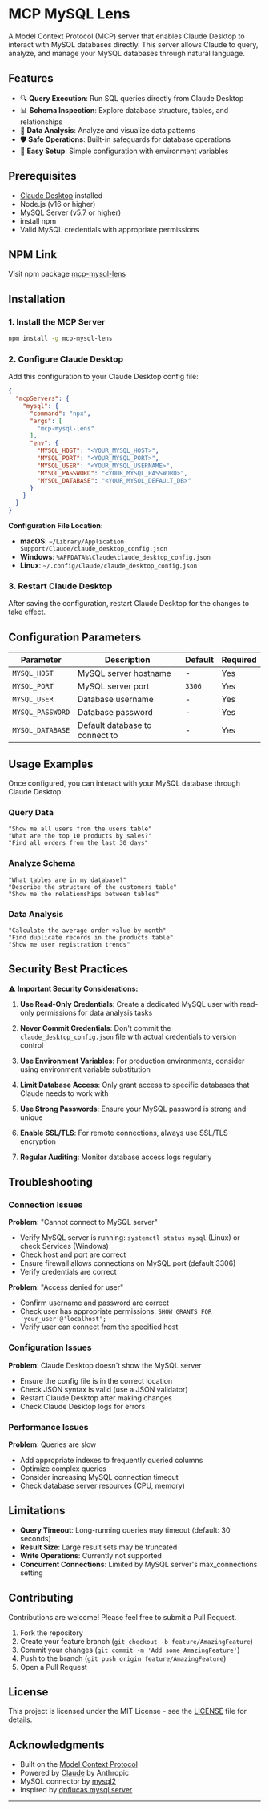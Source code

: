 # MCP MySQL Lens

A Model Context Protocol (MCP) server that enables Claude Desktop to interact with MySQL databases directly. This server allows Claude to query, analyze, and manage your MySQL databases through natural language.

## Features

- 🔍 **Query Execution**: Run SQL queries directly from Claude Desktop
- 📊 **Schema Inspection**: Explore database structure, tables, and relationships
- 🔄 **Data Analysis**: Analyze and visualize data patterns
- 🛡️ **Safe Operations**: Built-in safeguards for database operations
- 🚀 **Easy Setup**: Simple configuration with environment variables

## Prerequisites

- [Claude Desktop](https://claude.ai/download) installed
- Node.js (v16 or higher)
- MySQL Server (v5.7 or higher)
- install npm
- Valid MySQL credentials with appropriate permissions

## NPM Link

Visit npm package [mcp-mysql-lens](https://www.npmjs.com/package/mcp-mysql-lens)

## Installation

### 1. Install the MCP Server

```bash
npm install -g mcp-mysql-lens
```

### 2. Configure Claude Desktop

Add this configuration to your Claude Desktop config file:

```json
{
  "mcpServers": {
    "mysql": {
      "command": "npx",
      "args": [
        "mcp-mysql-lens"
      ],
      "env": {
        "MYSQL_HOST": "<YOUR_MYSQL_HOST>",
        "MYSQL_PORT": "<YOUR_MYSQL_PORT>",
        "MYSQL_USER": "<YOUR_MYSQL_USERNAME>",
        "MYSQL_PASSWORD": "<YOUR_MYSQL_PASSWORD>",
        "MYSQL_DATABASE": "<YOUR_MYSQL_DEFAULT_DB>"
      }
    }
  }
}
```

**Configuration File Location:**
- **macOS**: `~/Library/Application Support/Claude/claude_desktop_config.json`
- **Windows**: `%APPDATA%\Claude\claude_desktop_config.json`
- **Linux**: `~/.config/Claude/claude_desktop_config.json`

### 3. Restart Claude Desktop

After saving the configuration, restart Claude Desktop for the changes to take effect.

## Configuration Parameters

| Parameter | Description | Default | Required |
|-----------|-------------|---------|----------|
| `MYSQL_HOST` | MySQL server hostname | - | Yes |
| `MYSQL_PORT` | MySQL server port | `3306` | Yes |
| `MYSQL_USER` | Database username | - | Yes |
| `MYSQL_PASSWORD` | Database password | - | Yes |
| `MYSQL_DATABASE` | Default database to connect to | - | Yes |

## Usage Examples

Once configured, you can interact with your MySQL database through Claude Desktop:

### Query Data
```
"Show me all users from the users table"
"What are the top 10 products by sales?"
"Find all orders from the last 30 days"
```

### Analyze Schema
```
"What tables are in my database?"
"Describe the structure of the customers table"
"Show me the relationships between tables"
```

### Data Analysis
```
"Calculate the average order value by month"
"Find duplicate records in the products table"
"Show me user registration trends"
```

## Security Best Practices

⚠️ **Important Security Considerations:**

1. **Use Read-Only Credentials**: Create a dedicated MySQL user with read-only permissions for data analysis tasks

2. **Never Commit Credentials**: Don't commit the `claude_desktop_config.json` file with actual credentials to version control

3. **Use Environment Variables**: For production environments, consider using environment variable substitution

4. **Limit Database Access**: Only grant access to specific databases that Claude needs to work with

5. **Use Strong Passwords**: Ensure your MySQL password is strong and unique

6. **Enable SSL/TLS**: For remote connections, always use SSL/TLS encryption

7. **Regular Auditing**: Monitor database access logs regularly

## Troubleshooting

### Connection Issues

**Problem**: "Cannot connect to MySQL server"
- Verify MySQL server is running: `systemctl status mysql` (Linux) or check Services (Windows)
- Check host and port are correct
- Ensure firewall allows connections on MySQL port (default 3306)
- Verify credentials are correct

**Problem**: "Access denied for user"
- Confirm username and password are correct
- Check user has appropriate permissions: `SHOW GRANTS FOR 'your_user'@'localhost';`
- Verify user can connect from the specified host

### Configuration Issues

**Problem**: Claude Desktop doesn't show the MySQL server
- Ensure the config file is in the correct location
- Check JSON syntax is valid (use a JSON validator)
- Restart Claude Desktop after making changes
- Check Claude Desktop logs for errors

### Performance Issues

**Problem**: Queries are slow
- Add appropriate indexes to frequently queried columns
- Optimize complex queries
- Consider increasing MySQL connection timeout
- Check database server resources (CPU, memory)

## Limitations

- **Query Timeout**: Long-running queries may timeout (default: 30 seconds)
- **Result Size**: Large result sets may be truncated
- **Write Operations**: Currently not supported
- **Concurrent Connections**: Limited by MySQL server's max_connections setting

## Contributing

Contributions are welcome! Please feel free to submit a Pull Request.

1. Fork the repository
2. Create your feature branch (`git checkout -b feature/AmazingFeature`)
3. Commit your changes (`git commit -m 'Add some AmazingFeature'`)
4. Push to the branch (`git push origin feature/AmazingFeature`)
5. Open a Pull Request

## License

This project is licensed under the MIT License - see the [LICENSE](LICENSE) file for details.

## Acknowledgments

- Built on the [Model Context Protocol](https://modelcontextprotocol.io)
- Powered by [Claude](https://claude.ai) by Anthropic
- MySQL connector by [mysql2](https://github.com/sidorares/node-mysql2)
- Inspired by [dpflucas mysql server](https://github.com/dpflucas/mysql-mcp-server)

---




